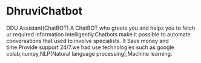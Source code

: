 # DhruviChatbot
DDU Assistant(ChatBOT)
A ChatBOT who greets you and helps you to fetch ur required information intelligently.Chatbots make it possible to automate conversations that used to involve specialists. It Save money and time.Provide support 24/7.we had use technologies such as google colab,numpy,NLP(Natural language processing),Machine learning.
